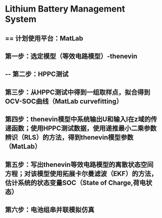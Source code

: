 # Lithium Battery Management System
==
计划使用平台：MatLab
--
## 第一步：选定模型（等效电路模型）-thenevin
--
第二步：HPPC测试
--
第三步：从HPPC测试中得到一组取样点，拟合得到OCV-SOC曲线（MatLab curvefitting）
--
第四步：thenevin模型中系统输出U和输入I在z域的传递函数；使用HPPC测试数据，使用递推最小二乘参数辨识（RLS）的方法，得到thenevin模型参数（MatLab）
--
第五步：写出thenevin等效电路模型的离散状态空间方程；对该模型使用拓展卡尔曼滤波（EKF）的方法，估计系统的状态变量SOC（State of Charge,荷电状态）
--
第六步：电池组串并联模拟仿真
--
